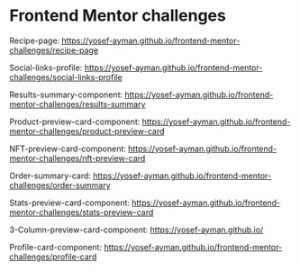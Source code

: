 # Frontend Mentor challenges

 Recipe-page: https://yosef-ayman.github.io/frontend-mentor-challenges/recipe-page

 Social-links-profile: https://yosef-ayman.github.io/frontend-mentor-challenges/social-links-profile

 Results-summary-component: https://yosef-ayman.github.io/frontend-mentor-challenges/results-summary

 Product-preview-card-component: https://yosef-ayman.github.io/frontend-mentor-challenges/product-preview-card

 NFT-preview-card-component: https://yosef-ayman.github.io/frontend-mentor-challenges/nft-preview-card

 Order-summary-card: https://yosef-ayman.github.io/frontend-mentor-challenges/order-summary

 Stats-preview-card-component: https://yosef-ayman.github.io/frontend-mentor-challenges/stats-preview-card

 3-Column-preview-card-component: https://yosef-ayman.github.io/

 Profile-card-component: https://yosef-ayman.github.io/frontend-mentor-challenges/profile-card
